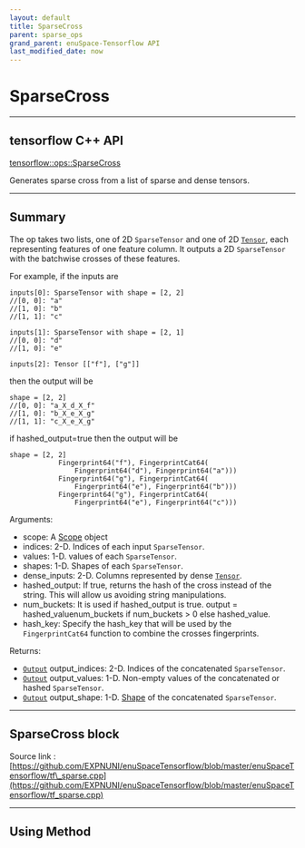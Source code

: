 ```yaml
--- 
layout: default 
title: SparseCross 
parent: sparse_ops 
grand_parent: enuSpace-Tensorflow API 
last_modified_date: now 
--- 
```


# SparseCross

---

## tensorflow C++ API

[tensorflow::ops::SparseCross](https://www.tensorflow.org/api_docs/cc/class/tensorflow/ops/sparse-cross)

Generates sparse cross from a list of sparse and dense tensors.

---

## Summary

The op takes two lists, one of 2D `SparseTensor` and one of 2D [`Tensor`](https://www.tensorflow.org/api_docs/cc/class/tensorflow/tensor.html#classtensorflow_1_1_tensor), each representing features of one feature column. It outputs a 2D `SparseTensor` with the batchwise crosses of these features.

For example, if the inputs are

```
inputs[0]: SparseTensor with shape = [2, 2]
//[0, 0]: "a"
//[1, 0]: "b"
//[1, 1]: "c"

inputs[1]: SparseTensor with shape = [2, 1]
//[0, 0]: "d"
//[1, 0]: "e"

inputs[2]: Tensor [["f"], ["g"]]
```

then the output will be

```
shape = [2, 2]
//[0, 0]: "a_X_d_X_f"
//[1, 0]: "b_X_e_X_g"
//[1, 1]: "c_X_e_X_g"
```

if hashed\_output=true then the output will be

```
shape = [2, 2]
            Fingerprint64("f"), FingerprintCat64(
                Fingerprint64("d"), Fingerprint64("a")))
            Fingerprint64("g"), FingerprintCat64(
                Fingerprint64("e"), Fingerprint64("b")))
            Fingerprint64("g"), FingerprintCat64(
                Fingerprint64("e"), Fingerprint64("c")))
```

Arguments:

* scope: A [Scope](https://www.tensorflow.org/api_docs/cc/class/tensorflow/scope.html#classtensorflow_1_1_scope) object
* indices: 2-D. Indices of each input `SparseTensor`.
* values: 1-D. values of each `SparseTensor`.
* shapes: 1-D. Shapes of each `SparseTensor`.
* dense\_inputs: 2-D. Columns represented by dense [`Tensor`](https://www.tensorflow.org/api_docs/cc/class/tensorflow/tensor.html#classtensorflow_1_1_tensor).
* hashed\_output: If true, returns the hash of the cross instead of the string. This will allow us avoiding string manipulations.
* num\_buckets: It is used if hashed\_output is true. output = hashed\_valuenum\_buckets if num\_buckets &gt; 0 else hashed\_value.
* hash\_key: Specify the hash\_key that will be used by the `FingerprintCat64` function to combine the crosses fingerprints.

Returns:

* [`Output`](https://www.tensorflow.org/api_docs/cc/class/tensorflow/output.html#classtensorflow_1_1_output) output\_indices: 2-D. Indices of the concatenated `SparseTensor`.
* [`Output`](https://www.tensorflow.org/api_docs/cc/class/tensorflow/output.html#classtensorflow_1_1_output) output\_values: 1-D. Non-empty values of the concatenated or hashed `SparseTensor`.
* [`Output`](https://www.tensorflow.org/api_docs/cc/class/tensorflow/output.html#classtensorflow_1_1_output) output\_shape: 1-D. [Shape](https://www.tensorflow.org/api_docs/cc/class/tensorflow/ops/shape.html#classtensorflow_1_1ops_1_1_shape) of the concatenated `SparseTensor`.

---

## SparseCross block

Source link : [https://github.com/EXPNUNI/enuSpaceTensorflow/blob/master/enuSpaceTensorflow/tf\_sparse.cpp](https://github.com/EXPNUNI/enuSpaceTensorflow/blob/master/enuSpaceTensorflow/tf_sparse.cpp)



---

## Using Method



